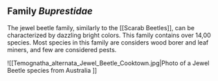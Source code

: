 ## Family *Buprestidae*

The jewel beetle family, similarly to the [[Scarab Beetles]], can be characterized by dazzling bright colors. This family contains over 14,00 species. Most species in this family are considers wood borer and leaf miners, and few are considered pests.

![[Temognatha_alternata_Jewel_Beetle_Cooktown.jpg|Photo of a Jewel Beetle species from Australia ]]
